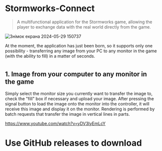 # Stormworks-Connect
>A multifunctional application for the Stormworks game, allowing the player to exchange data with the real world directly from the game.

![Знімок екрана 2024-05-29 150737](https://github.com/DilerFeed/Stormworks-Connect/assets/33964247/9d85d4b7-21e6-4801-bb93-1ce3edc3727e)

At the moment, the application has just been born, so it supports only one possibility - transferring any image from your PC to any monitor in the game (with the ability to fill) in a matter of seconds.

#

## 1. Image from your computer to any monitor in the game
Simply select the monitor size you currently want to transfer the image to, check the "fill" box if necessary and upload your image. After pressing the signal button to load the image onto the monitor into the controller, it will receive this image and display it on the monitor. Rendering is performed by batch requests that transfer the image in vertical lines in parts.

https://www.youtube.com/watch?v=yDV3IyEmLcY

# Use GitHub releases to download
